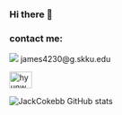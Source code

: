 ### Hi there 👋

<h3 align="left">contact me:</h3>
<p><a><img src="https://img.shields.io/badge/Gmail-EA4335?style=for-the-badge&logo=Gmail&logoColor=white"/></a> james4230@g.skku.edu</p>
<a href="https://instagram.com/hyunwhogavejee" target="blank"><img align="center" src="https://raw.githubusercontent.com/rahuldkjain/github-profile-readme-generator/master/src/images/icons/Social/instagram.svg" alt="hyunwhogavejee" height="30" width="40" /></a>


![JackCokebb GitHub stats](https://github-readme-stats.vercel.app/api?username=JackCokebb&show_icons=true&theme=radical)


